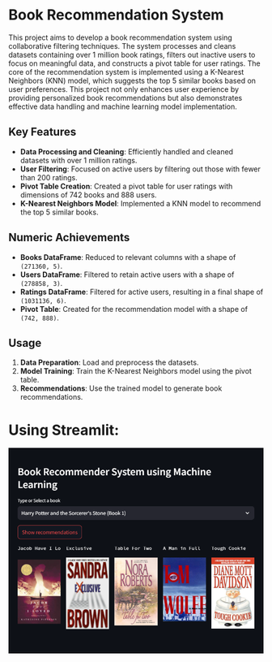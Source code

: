# Book Recommendation System

This project aims to develop a book recommendation system using collaborative filtering techniques. The system processes and cleans datasets containing over 1 million book ratings, filters out inactive users to focus on meaningful data, and constructs a pivot table for user ratings. The core of the recommendation system is implemented using a K-Nearest Neighbors (KNN) model, which suggests the top 5 similar books based on user preferences. This project not only enhances user experience by providing personalized book recommendations but also demonstrates effective data handling and machine learning model implementation.

## Key Features

- **Data Processing and Cleaning**: Efficiently handled and cleaned datasets with over 1 million ratings.
- **User Filtering**: Focused on active users by filtering out those with fewer than 200 ratings.
- **Pivot Table Creation**: Created a pivot table for user ratings with dimensions of 742 books and 888 users.
- **K-Nearest Neighbors Model**: Implemented a KNN model to recommend the top 5 similar books.

## Numeric Achievements

- **Books DataFrame**: Reduced to relevant columns with a shape of `(271360, 5)`.
- **Users DataFrame**: Filtered to retain active users with a shape of `(278858, 3)`.
- **Ratings DataFrame**: Filtered for active users, resulting in a final shape of `(1031136, 6)`.
- **Pivot Table**: Created for the recommendation model with a shape of `(742, 888)`.

## Usage

1. **Data Preparation**: Load and preprocess the datasets.
2. **Model Training**: Train the K-Nearest Neighbors model using the pivot table.
3. **Recommendations**: Use the trained model to generate book recommendations.

# Using Streamlit:

![interface](image.png)